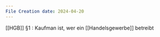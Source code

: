 ```yaml
---
File Creation date: 2024-04-20
---
```

[[HGB]] §1 : Kaufman ist, wer ein [[Handelsgewerbe]] betreibt